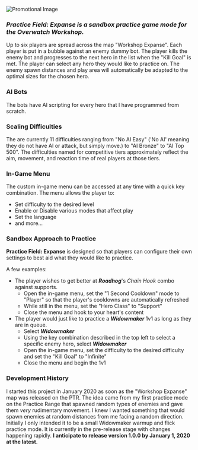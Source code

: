 ![Promotional Image](https://raw.githubusercontent.com/SnowRoberge/PracticeFieldExpanse/master/docs/PFEPromo.png)
### ***Practice Field: Expanse*** *is a sandbox practice game mode for the Overwatch Workshop.*
Up to six players are spread across the map "Workshop Expanse". Each player is put in a bubble against an enemy dummy bot. The player kills the enemy bot and progresses to the next hero in the list when the "Kill Goal" is met. The player can select any hero they would like to practice on. The enemy spawn distances and play area will automatically be adapted to the optimal sizes for the chosen hero.
### AI Bots 
The bots have AI scripting for every hero that I have programmed from scratch.
### Scaling Difficulties
The are currently 11 difficulties ranging from "No AI Easy" ('No AI' meaning they do not have AI or attack, but simply move.) to "AI Bronze" to "AI Top 500".
The difficulties named for competitive tiers approximately reflect the aim, movement, and reaction time of real players at those tiers.
### In-Game Menu
The custom in-game menu can be accessed at any time with a quick key combination.
The menu allows the player to:
* Set difficulty to the desired level
* Enable or Disable various modes that affect play
* Set the language
* and more...
### Sandbox Approach to Practice
**Practice Field: Expanse** is designed so that players can configure their own settings to best aid what they would like to practice.

A few examples: 
* The player wishes to get better at ***Roadhog***'s *Chain Hook* combo against supports.
  * Open the in-game menu, set the "1 Second Cooldown" mode to "Player" so that the player's cooldowns are automatically refreshed
  * While still in the menu, set the "Hero Class" to "Support"
  * Close the menu and hook to your heart's content
* The player would just like to practice a ***Widowmaker*** 1v1 as long as they are in queue.
  * Select ***Widowmaker***
  * Using the key combination described in the top left to select a specific enemy hero, select ***Widowmaker***
  * Open the in-game menu, set the difficulty to the desired difficulty and set the "Kill Goal" to "Infinite"
  * Close the menu and begin the 1v1

### Development History
I started this project in January 2020 as soon as the "Workshop Expanse" map was released on the PTR. The idea came from my first practice mode on the Practice Range that spawned random types of enemies and gave them *very* rudimentary movement. I knew I wanted something that would spawn enemies at random distances from me facing a random direction. Initially I only intended it to be a small Widowmaker warmup and flick practice mode. It is currently in the pre-release stage with changes happening rapidly. **I anticipate to release version 1.0.0 by January 1, 2020 at the latest.**
